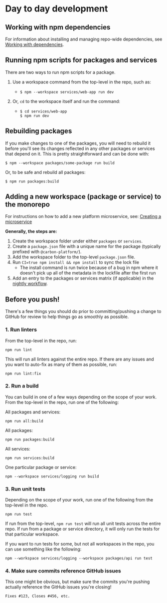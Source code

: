 # Day to day development

## Working with npm dependencies

For information about installing and managing repo-wide dependencies, see
[Working with dependencies](./working-with-dependencies.md).

## Running npm scripts for packages and services

There are two ways to run npm scripts for a package.

1. Use a workspace command from the top-level in the repo, such as:
   - ```
     $ npm --workspace services/web-app run dev
     ```
2. Or, `cd` to the workspace itself and run the command:
   - ```
     $ cd services/web-app
     $ npm run dev
     ```

## Rebuilding packages

If you make changes to one of the packages, you will need to rebuild it before you'll see its
changes reflected in any other packages or services that depend on it. This is pretty
straightforward and can be done with:

```
$ npm --workspace packages/some-package run build
```

Or, to be safe and rebuild all packages:

```
$ npm run packages:build
```

## Adding a new workspace (package or service) to the monorepo

For instructions on how to add a new platform microservice, see:
[Creating a microservice](./platform-microservices.md#creating-a-microservice)

**Generally, the steps are:**

1. Create the workspace folder under either `packages` or `services`.
2. Create a `package.json` file with a unique name for the package (typically prefixed with
   `@carbon-platform/`).
3. Add the workspace folder to the top-level `package.json` file.
4. Run `CI=true npm install && npm install` to sync the lock file
   - The install command is run twice because of a bug in npm where it doesn't pick up all of the
     metadata in the lockfile after the first run
5. Add an entry to the packages or services matrix (if applicable) in the
   [nightly workflow](/.github/workflows/nightly.yml).

## Before you push!

There's a few things you should do prior to committing/pushing a change to GitHub for review to help
things go as smoothly as possible.

### 1. Run linters

From the top-level in the repo, run:

```
npm run lint
```

This will run all linters against the entire repo. If there are any issues and you want to auto-fix
as many of them as possible, run:

```
npm run lint:fix
```

### 2. Run a build

You can build in one of a few ways depending on the scope of your work. From the top-level in the
repo, run one of the following:

All packages and services:

```
npm run all:build
```

All packages:

```
npm run packages:build
```

All services:

```
npm run services:build
```

One particular package or service:

```
npm --workspace services/logging run build
```

### 3. Run unit tests

Depending on the scope of your work, run one of the following from the top-level in the repo.

```
npm run test
```

If run from the top-level, `npm run test` will run all unit tests across the entire repo. If run
from a package or service directory, it will only run the tests for that particular workspace.

If you want to run tests for some, but not all workspaces in the repo, you can use something like
the following:

```
npm --workspace services/logging --workspace packages/api run test
```

### 4. Make sure commits reference GitHub issues

This one might be obvious, but make sure the commits you're pushing actually reference the GitHub
issues you're closing!

```
Fixes #123, Closes #456, etc.
```
